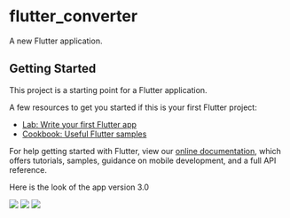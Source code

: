 # flutter_converter

A new Flutter application.

## Getting Started

This project is a starting point for a Flutter application.

A few resources to get you started if this is your first Flutter project:

- [Lab: Write your first Flutter app](https://flutter.io/docs/get-started/codelab)
- [Cookbook: Useful Flutter samples](https://flutter.io/docs/cookbook)

For help getting started with Flutter, view our 
[online documentation](https://flutter.io/docs), which offers tutorials, 
samples, guidance on mobile development, and a full API reference.

Here is the look of the app version 3.0

<img src="https://github.com/shivamvk/UnitConverter-native-app-on-Flutter/blob/v3.0/Screenshot_20181227-180428.jpg">
<img src="https://github.com/shivamvk/UnitConverter-native-app-on-Flutter/blob/v3.0/Screenshot_20181227-180442.jpg">
<img src="https://github.com/shivamvk/UnitConverter-native-app-on-Flutter/blob/v3.0/Screenshot_20181227-180451.jpg">
